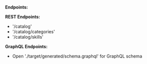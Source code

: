 **Endpoints:**

**REST Endpoints:**

* '/catalog'
* '/catalog/categories'
* '/catalog/skills'

**GraphQL Endpoints:**

* Open './target/generated/schema.graphql' for GraphQL schema
